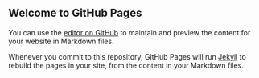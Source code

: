 ## Welcome to GitHub Pages

You can use the [editor on GitHub](https://github.com/nuoyi-618/MuseFlow.github.io/edit/gh-pages/index.md) to maintain and preview the content for your website in Markdown files.

Whenever you commit to this repository, GitHub Pages will run [Jekyll](https://jekyllrb.com/) to rebuild the pages in your site, from the content in your Markdown files.
